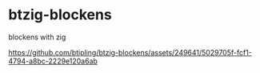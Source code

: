 # btzig-blockens
 blockens with zig

https://github.com/btipling/btzig-blockens/assets/249641/5029705f-fcf1-4794-a8bc-2229e120a6ab


